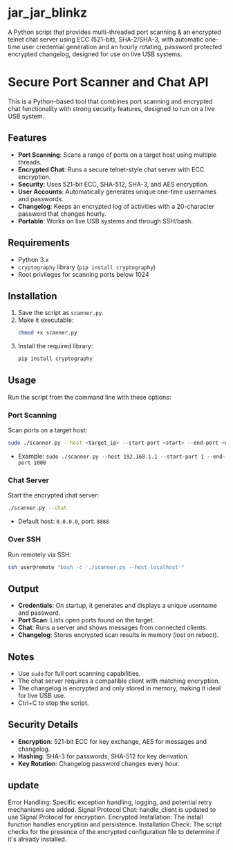 # jar_jar_blinkz
A Python script that provides multi-threaded port scanning &amp; an encrypted telnet chat server using ECC (521-bit), SHA-2/SHA-3, with automatic one-time user credential generation and an hourly rotating, password protected encrypted changelog, designed for use on live USB systems. 
# Secure Port Scanner and Chat API

This is a Python-based tool that combines port scanning and encrypted chat functionality with strong security features, designed to run on a live USB system.

## Features
- **Port Scanning**: Scans a range of ports on a target host using multiple threads.
- **Encrypted Chat**: Runs a secure telnet-style chat server with ECC encryption.
- **Security**: Uses 521-bit ECC, SHA-512, SHA-3, and AES encryption.
- **User Accounts**: Automatically generates unique one-time usernames and passwords.
- **Changelog**: Keeps an encrypted log of activities with a 20-character password that changes hourly.
- **Portable**: Works on live USB systems and through SSH/bash.

## Requirements
- Python 3.x
- `cryptography` library (`pip install cryptography`)
- Root privileges for scanning ports below 1024

## Installation
1. Save the script as `scanner.py`.
2. Make it executable:
   ```bash
   chmod +x scanner.py
   ```
3. Install the required library:
   ```bash
   pip install cryptography
   ```

## Usage
Run the script from the command line with these options:

### Port Scanning
Scan ports on a target host:
```bash
sudo ./scanner.py --host <target_ip> --start-port <start> --end-port <end>
```
- Example: `sudo ./scanner.py --host 192.168.1.1 --start-port 1 --end-port 1000`

### Chat Server
Start the encrypted chat server:
```bash
./scanner.py --chat
```
- Default host: `0.0.0.0`, port: `8888`

### Over SSH
Run remotely via SSH:
```bash
ssh user@remote "bash -c './scanner.py --host localhost'"
```

## Output
- **Credentials**: On startup, it generates and displays a unique username and password.
- **Port Scan**: Lists open ports found on the target.
- **Chat**: Runs a server and shows messages from connected clients.
- **Changelog**: Stores encrypted scan results in memory (lost on reboot).

## Notes
- Use `sudo` for full port scanning capabilities.
- The chat server requires a compatible client with matching encryption.
- The changelog is encrypted and only stored in memory, making it ideal for live USB use.
- Ctrl+C to stop the script.

## Security Details
- **Encryption**: 521-bit ECC for key exchange, AES for messages and changelog.
- **Hashing**: SHA-3 for passwords, SHA-512 for key derivation.
- **Key Rotation**: Changelog password changes every hour.

## update
Error Handling: Specific exception handling, logging, and potential retry mechanisms are added.
Signal Protocol Chat: handle_client is updated to use Signal Protocol for encryption.
Encrypted Installation: The install function handles encryption and persistence.
Installation Check: The script checks for the presence of the encrypted configuration file to determine if it's already installed.

